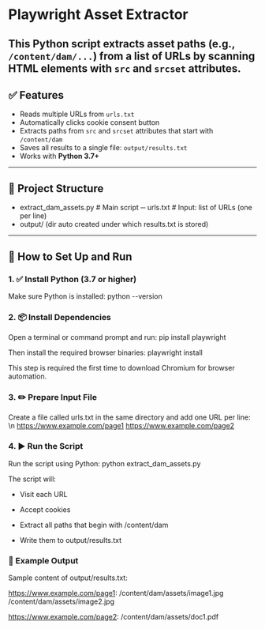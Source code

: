 # Playwright Asset Extractor

This Python script extracts asset paths (e.g., `/content/dam/...`) from a list of URLs by scanning HTML elements with `src` and `srcset` attributes.
---

## ✅ Features

- Reads multiple URLs from `urls.txt`
- Automatically clicks cookie consent button
- Extracts paths from `src` and `srcset` attributes that start with `/content/dam`
- Saves all results to a single file: `output/results.txt`
- Works with **Python 3.7+**

---

## 📁 Project Structure

- extract_dam_assets.py # Main script
─ urls.txt # Input: list of URLs (one per line)
- output/ (dir auto created under which results.txt is stored)

---

## 🚀 How to Set Up and Run

### 1. ✅ Install Python (3.7 or higher)

 Make sure Python is installed:
 python --version

### 2. 📦 Install Dependencies

 Open a terminal or command prompt and run:
  pip install playwright

 Then install the required browser binaries:
  playwright install
 
 This step is required the first time to download Chromium for browser automation.

### 3. ✏️ Prepare Input File
 Create a file called urls.txt in the same directory and add one URL per line: \n
 https://www.example.com/page1
 https://www.example.com/page2

### 4. ▶️ Run the Script
 Run the script using Python:
  python extract_dam_assets.py

The script will:

- Visit each URL

- Accept cookies

- Extract all paths that begin with /content/dam

- Write them to output/results.txt


### 📄 Example Output
 Sample content of output/results.txt:

 https://www.example.com/page1:
  /content/dam/assets/image1.jpg
  /content/dam/assets/image2.jpg

 https://www.example.com/page2:
  /content/dam/assets/doc1.pdf
